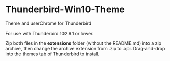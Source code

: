 # Thunderbird-Win10-Theme
Theme and userChrome for Thunderbird

For use with Thunderbird 102.9.1 or lower.

Zip both files in the **extensions** folder (without the README.md) into a zip archive, then change the archive extension from .zip to .xpi.
Drag-and-drop into the themes tab of Thunderbird to install.
